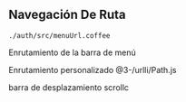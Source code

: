 ## Navegación De Ruta

`./auth/src/menuUrl.coffee`

Enrutamiento de la barra de menú

Enrutamiento personalizado
@3-/urlli/Path.js

barra de desplazamiento
scrollc